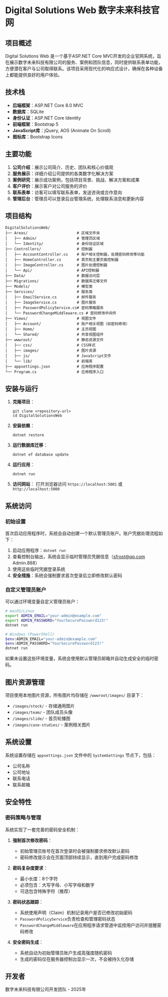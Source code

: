 # Digital Solutions Web 数字未来科技官网

## 项目概述

Digital Solutions Web 是一个基于ASP.NET Core MVC开发的企业官网系统，旨在展示数字未来科技有限公司的服务、案例和团队信息，同时提供联系表单功能，方便潜在客户与公司取得联系。该项目采用现代化的响应式设计，确保在各种设备上都能提供良好的用户体验。

## 技术栈

- **后端框架**：ASP.NET Core 8.0 MVC
- **数据库**：SQLite
- **身份认证**：ASP.NET Core Identity
- **前端框架**：Bootstrap 5
- **JavaScript库**：jQuery, AOS (Animate On Scroll)
- **图标库**：Bootstrap Icons

## 主要功能

1. **公司介绍**：展示公司简介、历史、团队和核心价值观
2. **服务展示**：详细介绍公司提供的各类数字化解决方案
3. **案例研究**：展示成功案例，包括项目背景、挑战、解决方案和成果
4. **客户评价**：展示客户对公司服务的评价
5. **联系表单**：访客可以填写联系表单，发送咨询或合作意向
6. **管理后台**：管理员可以登录后台管理系统，处理联系消息和更新内容

## 项目结构

```
DigitalSolutionsWeb/
├── Areas/                      # 区域文件夹
│   ├── Admin/                  # 管理员区域
│   └── Identity/               # 身份验证区域
├── Controllers/                # 控制器
│   ├── AccountController.cs    # 账户相关控制器，处理密码修改等功能
│   ├── HomeController.cs       # 首页和主要页面控制器
│   ├── ImageController.cs      # 图片处理控制器
│   └── Api/                    # API控制器
├── Data/                       # 数据访问层
├── Migrations/                 # 数据库迁移文件
├── Models/                     # 模型类
├── Services/                   # 服务类
│   ├── EmailService.cs         # 邮件服务
│   ├── ImageService.cs         # 图片服务
│   ├── PasswordPolicyService.cs# 密码策略服务
│   └── PasswordChangeMiddleware.cs # 密码修改中间件
├── Views/                      # 视图文件
│   ├── Account/                # 账户相关视图（如密码修改）
│   ├── Home/                   # 主页视图
│   └── Shared/                 # 共享视图组件
├── wwwroot/                    # 静态资源文件
│   ├── css/                    # CSS样式
│   ├── images/                 # 图片资源
│   ├── js/                     # JavaScript文件
│   └── lib/                    # 前端库
├── appsettings.json            # 应用程序配置
└── Program.cs                  # 应用程序入口
```

## 安装与运行

1. **克隆项目**：
   ```
   git clone <repository-url>
   cd DigitalSolutionsWeb
   ```

2. **安装依赖**：
   ```
   dotnet restore
   ```

3. **运行数据库迁移**：
   ```
   dotnet ef database update
   ```

4. **运行应用**：
   ```
   dotnet run
   ```

5. **访问网站**：
   打开浏览器访问 `https://localhost:5001` 或 `http://localhost:5000`

## 系统访问

### 初始设置

首次启动应用程序时，系统会自动创建一个默认管理员账户。账户凭据处理流程如下：

1. 启动应用程序：`dotnet run`
2. 查看控制台输出，系统会显示临时管理员凭据信息（sfrost@qq.com Admin.888）
3. 使用这些临时凭据登录系统 
4. **安全措施**：系统会强制要求首次登录后立即修改默认密码

### 自定义管理员账户

可以通过环境变量自定义管理员账户：

```bash
# macOS/Linux
export ADMIN_EMAIL="your-admin@example.com"
export ADMIN_PASSWORD="YourSecurePassword123!"
dotnet run

# Windows (PowerShell)
$env:ADMIN_EMAIL="your-admin@example.com"
$env:ADMIN_PASSWORD="YourSecurePassword123!"
dotnet run
```

如果未设置这些环境变量，系统会使用默认管理员邮箱并自动生成安全的临时密码。

## 图片资源管理

项目使用本地图片资源，所有图片均存储在 `/wwwroot/images/` 目录下：
- `/images/stock/` - 存储通用图片
- `/images/team/` - 团队成员头像
- `/images/slide/` - 首页轮播图
- `/images/case-studies/` - 案例相关图片

## 系统设置

系统设置存储在 `appsettings.json` 文件中的 `SystemSettings` 节点下，包括：
- 公司名称
- 公司地址
- 联系电话
- 联系邮箱

## 安全特性

### 密码策略与管理

系统实现了一套完善的密码安全机制：

1. **强制首次修改密码**：
   - 初始管理员账号在首次登录时会被强制要求修改默认密码
   - 密码修改提示会在页面顶部持续显示，直到用户完成密码修改

2. **密码复杂度要求**：
   - 最小长度：8个字符
   - 必须包含：大写字母、小写字母和数字
   - 可选包含特殊字符（推荐）

3. **密码状态跟踪**：
   - 系统使用声明（Claim）机制记录用户是否已修改初始密码
   - `PasswordPolicyService`负责检查和管理密码状态
   - `PasswordChangeMiddleware`在应用程序请求管道中监控用户访问并提醒密码修改

4. **安全密码生成**：
   - 系统自动为初始管理员账户生成高强度随机密码
   - 生成的密码仅在服务器控制台显示一次，不会被持久化存储

## 开发者

数字未来科技有限公司开发团队 - 2025年
